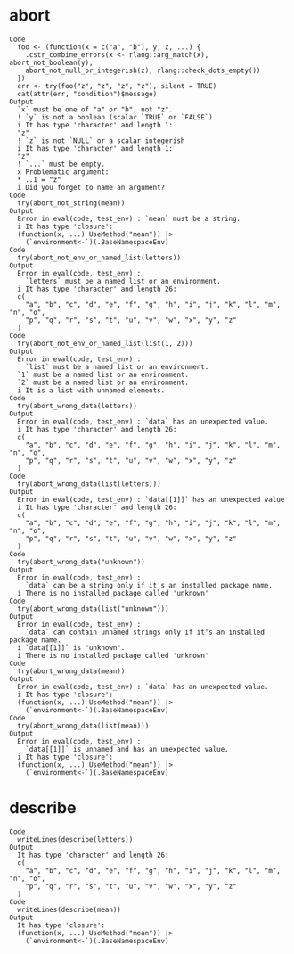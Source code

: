 # abort

    Code
      foo <- (function(x = c("a", "b"), y, z, ...) {
        .cstr_combine_errors(x <- rlang::arg_match(x), abort_not_boolean(y),
        abort_not_null_or_integerish(z), rlang::check_dots_empty())
      })
      err <- try(foo("z", "z", "z", "z"), silent = TRUE)
      cat(attr(err, "condition")$message)
    Output
      `x` must be one of "a" or "b", not "z".
      ! `y` is not a boolean (scalar `TRUE` or `FALSE`)
      i It has type 'character' and length 1:
      "z"
      ! `z` is not `NULL` or a scalar integerish 
      i It has type 'character' and length 1:
      "z"
      ! `...` must be empty.
      x Problematic argument:
      * ..1 = "z"
      i Did you forget to name an argument?
    Code
      try(abort_not_string(mean))
    Output
      Error in eval(code, test_env) : `mean` must be a string.
      i It has type 'closure':
      (function(x, ...) UseMethod("mean")) |>
        (`environment<-`)(.BaseNamespaceEnv)
    Code
      try(abort_not_env_or_named_list(letters))
    Output
      Error in eval(code, test_env) : 
        `letters` must be a named list or an environment.
      i It has type 'character' and length 26:
      c(
        "a", "b", "c", "d", "e", "f", "g", "h", "i", "j", "k", "l", "m", "n", "o",
        "p", "q", "r", "s", "t", "u", "v", "w", "x", "y", "z"
      )
    Code
      try(abort_not_env_or_named_list(list(1, 2)))
    Output
      Error in eval(code, test_env) : 
        `list` must be a named list or an environment.
      `1` must be a named list or an environment.
      `2` must be a named list or an environment.
      i It is a list with unnamed elements.
    Code
      try(abort_wrong_data(letters))
    Output
      Error in eval(code, test_env) : `data` has an unexpected value.
      i It has type 'character' and length 26:
      c(
        "a", "b", "c", "d", "e", "f", "g", "h", "i", "j", "k", "l", "m", "n", "o",
        "p", "q", "r", "s", "t", "u", "v", "w", "x", "y", "z"
      )
    Code
      try(abort_wrong_data(list(letters)))
    Output
      Error in eval(code, test_env) : `data[[1]]` has an unexpected value
      i It has type 'character' and length 26:
      c(
        "a", "b", "c", "d", "e", "f", "g", "h", "i", "j", "k", "l", "m", "n", "o",
        "p", "q", "r", "s", "t", "u", "v", "w", "x", "y", "z"
      )
    Code
      try(abort_wrong_data("unknown"))
    Output
      Error in eval(code, test_env) : 
        `data` can be a string only if it's an installed package name.
      i There is no installed package called 'unknown'
    Code
      try(abort_wrong_data(list("unknown")))
    Output
      Error in eval(code, test_env) : 
        `data` can contain unnamed strings only if it's an installed package name.
      i `data[[1]]` is "unknown".
      i There is no installed package called 'unknown'
    Code
      try(abort_wrong_data(mean))
    Output
      Error in eval(code, test_env) : `data` has an unexpected value.
      i It has type 'closure':
      (function(x, ...) UseMethod("mean")) |>
        (`environment<-`)(.BaseNamespaceEnv)
    Code
      try(abort_wrong_data(list(mean)))
    Output
      Error in eval(code, test_env) : 
        `data[[1]]` is unnamed and has an unexpected value.
      i It has type 'closure':
      (function(x, ...) UseMethod("mean")) |>
        (`environment<-`)(.BaseNamespaceEnv)

# describe

    Code
      writeLines(describe(letters))
    Output
      It has type 'character' and length 26:
      c(
        "a", "b", "c", "d", "e", "f", "g", "h", "i", "j", "k", "l", "m", "n", "o",
        "p", "q", "r", "s", "t", "u", "v", "w", "x", "y", "z"
      )
    Code
      writeLines(describe(mean))
    Output
      It has type 'closure':
      (function(x, ...) UseMethod("mean")) |>
        (`environment<-`)(.BaseNamespaceEnv)

